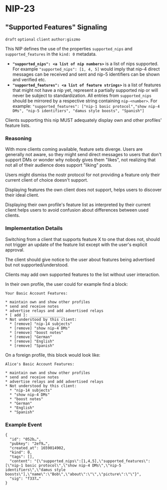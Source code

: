 NIP-23
======

"Supported Features" Signaling
-----------------------------

`draft` `optional` `client` `author:giszmo`

This NIP defines the use of the properties `supported_nips` and
`supported_features` in the `kind: 0` metadata.

* **`"supported_nips": <a list of nip numbers>`** is a list of nips supported.
  For example `"supported_nips": [1, 4, 5]` would imply that nip-4 direct
  messages can be received and sent and nip-5 identifiers can be shown and
  verified etc.
* **`"supported_features": <a list of feature strings>`** is a list of features
  that might not have a nip yet, represent a partially supported nip or will
  never be subject to standardization. All entries from `supported_nips` should
  be mirrored by a respective string containing `nip-<number>`. For example:
  `"supported_features": ["nip-1 basic protocol","show nip-4 DMs", "nip-5
  identifiers", "damus style boosts", "Spanish"]`

Clients supporting this nip MUST adequately display own and other profiles'
feature lists.

### Reasoning

With more clients coming available, feature sets diverge. Users are generally
not aware, so they might send direct messages to users that don't support DMs or
wonder why nobody gives them "likes", not realizing that not all of their
audience does support "liking" posts.

Users might dismiss the nostr protocol for not providing a feature only their
current client of choice doesn't support.

Displaying features the own client does not support, helps users to discover
their ideal client.

Displaying their own profile's feature list as interpreted by their current
client helps users to avoid confusion about differences between used clients.

### Implementation Details

Switching from a client that supports feature X to one that does not, should not
trigger an update of the feature list except with the user's explicit approval.

The client should give notice to the user about features being advertised but
not supported/understood.

Clients may add own supported features to the list without user interaction.

In their own profile, the user could for example find a block:

```
Your Basic Account Features:

* maintain own and show other profiles
* send and receive notes
* advertise relays and add advertised relays
* [ add ]: _______________
* Not understood by this client:
  * [remove] "nip-14 subjects"
  * [remove] "show nip-4 DMs"
  * [remove] "boost notes"
  * [remove] "German"
  * [remove] "English"
  * [remove] "Spanish"
```

On a foreign profile, this block would look like:

```
Alice's Basic Account Features:

* maintain own and show other profiles
* send and receive notes
* advertise relays and add advertised relays
* Not understood by this client:
  * "nip-14 subjects"
  * "show nip-4 DMs"
  * "boost notes"
  * "German"
  * "English"
  * "Spanish"
```

### Example Event

```
{
  "id": "052b…",
  "pubkey": "2ef9…",
  "created_at": 1659014902,
  "kind": 0,
  "tags": [],
  "content": "{\"supported_nips\":[1,4,5],\"supported_features\":[\"nip-1 basic protocol\",\"show nip-4 DMs\",\"nip-5 identifiers\",\"damus style boosts\"],\"name\":\"Bob\",\"about\":\"\",\"picture\":\"\"}",
  "sig": "f337…"
}
```
